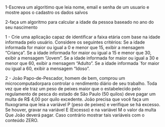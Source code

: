 1-Escreva um algoritimo que leia nome, email e senha de um usuario e mostre apos o cadastro os dados salvos

2-faça um algoritmo para calcular a idade da pessoa baseado no ano do seu nascimento

1 - Crie uma aplicação capaz de identificar a faixa etária com
base na idade informada pelo usuário. Considere os seguintes critérios:
Se a idade informada for maior ou igual a 0 e menor que 15, exibir a mensagem “Criança”.
Se a idade informada for maior ou igual a 15 e menor que 30, exibir a mensagem “Jovem”.
Se a idade informada for maior ou igual a 30 e menor que 60, exibir a mensagem “Adulto”.
Se a idade informada `for maior ou igual a 60, exibir a mensagem “Idoso”.

2 - João Papo-de-Pescador, homem de bem, comprou um microcomputadorpara controlar o rendimento diário de seu trabalho. Toda vez que ele traz um peso de peixes maior que o estabelecido pelo regulamento de pesca do estado de São Paulo (50 quilos) deve pagar um multa de R$ 4,00 por quilo excedente. João precisa que você faça um fluxograma que leia a variável P (peso de peixes) e verifique se há excesso. Se houver, gravar na variável E (Excesso) e na variável M o valor da multa Que João deverá pagar. Caso contrário mostrar tais variáveis com o conteúdo ZERO.
